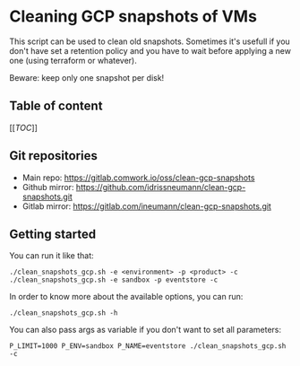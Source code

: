 # Cleaning GCP snapshots of VMs


This script can be used to clean old snapshots. Sometimes it's usefull if you don't have set a retention policy and you have to wait before applying a new one (using terraform or whatever).

Beware: keep only one snapshot per disk!

## Table of content

[[_TOC_]]

## Git repositories

* Main repo: https://gitlab.comwork.io/oss/clean-gcp-snapshots
* Github mirror: https://github.com/idrissneumann/clean-gcp-snapshots.git
* Gitlab mirror: https://gitlab.com/ineumann/clean-gcp-snapshots.git
## Getting started

You can run it like that:

```shell
./clean_snapshots_gcp.sh -e <environment> -p <product> -c
./clean_snapshots_gcp.sh -e sandbox -p eventstore -c
```

In order to know more about the available options, you can run:

```shell
./clean_snapshots_gcp.sh -h
```

You can also pass args as variable if you don't want to set all parameters:

```shell
P_LIMIT=1000 P_ENV=sandbox P_NAME=eventstore ./clean_snapshots_gcp.sh -c
```
